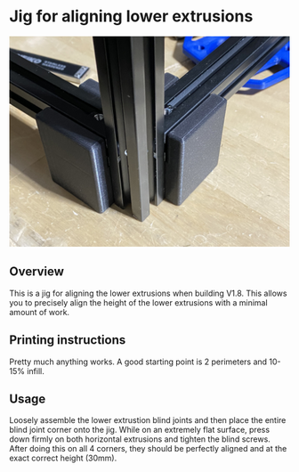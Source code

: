 # Jig for aligning lower extrusions
![Printed Parts](images/lower_extrusion_jig.jpeg)

## Overview
This is a jig for aligning the lower extrusions when building V1.8. This allows you to precisely align the height of the lower extrusions with a minimal amount of work.

## Printing instructions
Pretty much anything works. A good starting point is 2 perimeters and 10-15% infill.

## Usage
Loosely assemble the lower extrustion blind joints and then place the entire blind joint corner onto the jig. While on an extremely flat surface, press down firmly on both horizontal extrusions and tighten the blind screws. After doing this on all 4 corners, they should be perfectly aligned and at the exact correct height (30mm).